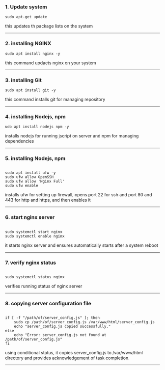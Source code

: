 <h3>1. Update system</h3>
<code>sudo apt-get update</code>
<p>this updates th package lists on the system</p>
<hr>
<h3>2. installing NGINX</h3>
<code>sudo apt install nginx -y</code>
<p>this command updaets nginx on your system</p>
<hr>
<h3>3. installing Git</h3>
<code>sudo apt install git -y</code>
<p>this command installs git for managing repository</p>
<hr>
<h3>4. installing Nodejs, npm</h3>
<code>udo apt install nodejs npm -y</code>
<p>installs nodejs for running jscript on server and npm for managing dependencies</p>
<hr>
<h3>5. installing Nodejs, npm</h3>
<code>
sudo apt install ufw -y
sudo ufw allow OpenSSH
sudo ufw allow 'Nginx Full'
sudo ufw enable
</code>
<p>installs ufw for setting up firewall, opens port 22 for ssh and port 80 and 443 for http and https, and then enables it</p>
<hr>
<h3>6. start nginx server </h3>
<code>
sudo systemctl start nginx
sudo systemctl enable nginx
</code>
<p>it starts nginx server and ensures automatically starts after a system reboot</p>
<hr>
<h3>7. verify nginx status</h3>
<code>
sudo systemctl status nginx
</code>
<p>verifies running status of nginx server</p>
<hr>
<h3>8. copying server configuration file</h3>
<code>
if [ -f "/path/of/server_config.js" ]; then
    sudo cp /path/of/server_config.js /var/www/html/server_config.js
    echo "server_config.js copied successfully."
else
    echo "Error: server_config.js not found at /path/of/server_config.js"
fi
</code>
<p>using conditional status, it copies server_config.js to /var/www/html directory and provides acknowledgement of task completion.</p>
<hr>